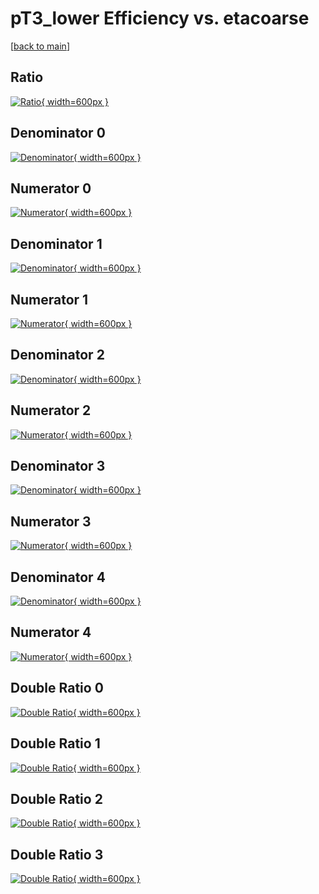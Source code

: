 # pT3_lower Efficiency vs. etacoarse

[[back to main](./)]



## Ratio

[![Ratio](../mtv/var/pT3_lower_vtr_13_0_eff_etacoarse.png){ width=600px }](../mtv/var/pT3_lower_vtr_13_0_eff_etacoarse.pdf)

## Denominator 0

[![Denominator](../mtv/den/pT3_lower_vtr_13_0_eff_etacoarse_den0.png){ width=600px }](../mtv/den/pT3_lower_vtr_13_0_eff_etacoarse_den0.pdf)

## Numerator 0

[![Numerator](../mtv/num/pT3_lower_vtr_13_0_eff_etacoarse_num0.png){ width=600px }](../mtv/num/pT3_lower_vtr_13_0_eff_etacoarse_num0.pdf)

## Denominator 1

[![Denominator](../mtv/den/pT3_lower_vtr_13_0_eff_etacoarse_den1.png){ width=600px }](../mtv/den/pT3_lower_vtr_13_0_eff_etacoarse_den1.pdf)

## Numerator 1

[![Numerator](../mtv/num/pT3_lower_vtr_13_0_eff_etacoarse_num1.png){ width=600px }](../mtv/num/pT3_lower_vtr_13_0_eff_etacoarse_num1.pdf)

## Denominator 2

[![Denominator](../mtv/den/pT3_lower_vtr_13_0_eff_etacoarse_den2.png){ width=600px }](../mtv/den/pT3_lower_vtr_13_0_eff_etacoarse_den2.pdf)

## Numerator 2

[![Numerator](../mtv/num/pT3_lower_vtr_13_0_eff_etacoarse_num2.png){ width=600px }](../mtv/num/pT3_lower_vtr_13_0_eff_etacoarse_num2.pdf)

## Denominator 3

[![Denominator](../mtv/den/pT3_lower_vtr_13_0_eff_etacoarse_den3.png){ width=600px }](../mtv/den/pT3_lower_vtr_13_0_eff_etacoarse_den3.pdf)

## Numerator 3

[![Numerator](../mtv/num/pT3_lower_vtr_13_0_eff_etacoarse_num3.png){ width=600px }](../mtv/num/pT3_lower_vtr_13_0_eff_etacoarse_num3.pdf)

## Denominator 4

[![Denominator](../mtv/den/pT3_lower_vtr_13_0_eff_etacoarse_den4.png){ width=600px }](../mtv/den/pT3_lower_vtr_13_0_eff_etacoarse_den4.pdf)

## Numerator 4

[![Numerator](../mtv/num/pT3_lower_vtr_13_0_eff_etacoarse_num4.png){ width=600px }](../mtv/num/pT3_lower_vtr_13_0_eff_etacoarse_num4.pdf)

## Double Ratio 0

[![Double Ratio](../mtv/ratio/pT3_lower_vtr_13_0_eff_etacoarse_ratio0.png){ width=600px }](../mtv/ratio/pT3_lower_vtr_13_0_eff_etacoarse_ratio0.pdf)

## Double Ratio 1

[![Double Ratio](../mtv/ratio/pT3_lower_vtr_13_0_eff_etacoarse_ratio1.png){ width=600px }](../mtv/ratio/pT3_lower_vtr_13_0_eff_etacoarse_ratio1.pdf)

## Double Ratio 2

[![Double Ratio](../mtv/ratio/pT3_lower_vtr_13_0_eff_etacoarse_ratio2.png){ width=600px }](../mtv/ratio/pT3_lower_vtr_13_0_eff_etacoarse_ratio2.pdf)

## Double Ratio 3

[![Double Ratio](../mtv/ratio/pT3_lower_vtr_13_0_eff_etacoarse_ratio3.png){ width=600px }](../mtv/ratio/pT3_lower_vtr_13_0_eff_etacoarse_ratio3.pdf)

